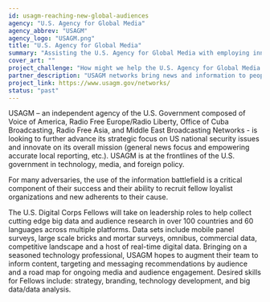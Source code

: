 ```yaml
---
id: usagm-reaching-new-global-audiences
agency: "U.S. Agency for Global Media"
agency_abbrev: "USAGM"
agency_logo: "USAGM.png"
title: "U.S. Agency for Global Media"
summary: "Assisting the U.S. Agency for Global Media with employing innovative data-driven techniques in reaching new global audiences"
cover_art: ""
project_challenge: "How might we help the U.S. Agency for Global Media better counter global disinformation and become more data-driven?"
partner_description: "USAGM networks bring news and information to people around the world in 58 languages."
project_link: https://www.usagm.gov/networks/
status: "past"
---
```


USAGM – an independent agency of the U.S. Government composed of Voice of America, Radio Free Europe/Radio Liberty, Office of Cuba Broadcasting, Radio Free Asia, and Middle East Broadcasting Networks - is looking to further advance its strategic focus on US national security issues and innovate on its overall mission (general news focus and empowering accurate local reporting, etc.). USAGM is at the frontlines of the U.S. government in technology, media, and foreign policy.

For many adversaries, the use of the information battlefield is a critical component of their success and their ability to recruit fellow loyalist organizations and new adherents to their cause.

The U.S. Digital Corps Fellows will take on leadership roles to help collect cutting edge big data and audience research in over 100 countries and 60 languages across multiple platforms. Data sets include mobile panel surveys, large scale bricks and mortar surveys, omnibus, commercial data, competitive landscape and a host of real-time digital data. Bringing on a seasoned technology professional, USAGM hopes to augment their team to inform content, targeting and messaging recommendations by audience and a road map for ongoing media and audience engagement. Desired skills for Fellows include: strategy, branding, technology development, and big data/data analysis.
